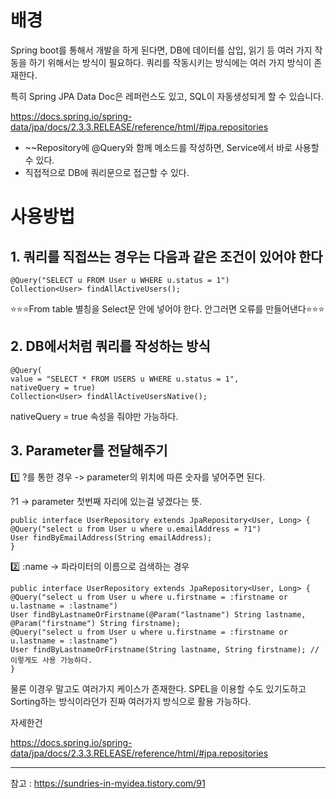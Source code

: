 # 배경

Spring boot를 통해서 개발을 하게 된다면, DB에 데이터를 삽입, 읽기 등 여러 가지 작동을 하기 위해서는 방식이 필요하다. 쿼리를 작동시키는 방식에는 여러 가지 방식이 존재한다.


특히 Spring JPA Data Doc은 레퍼런스도 있고, SQL이 자동생성되게 할 수 있습니다.

https://docs.spring.io/spring-data/jpa/docs/2.3.3.RELEASE/reference/html/#jpa.repositories

 

* ~~Repository에 @Query와 함께 메소드를 작성하면, Service에서 바로 사용할 수 있다.
* 직접적으로 DB에 쿼리문으로 접근할 수 있다.

 

# 사용방법
## 1. 쿼리를 직접쓰는 경우는 다음과 같은 조건이 있어야 한다

```
@Query("SELECT u FROM User u WHERE u.status = 1")
Collection<User> findAllActiveUsers(); 
```
⭐⭐⭐From table 별칭을 Select문 안에 넣어야 한다. 안그러면 오류를 만들어낸다⭐⭐⭐

 

## 2. DB에서처럼 쿼리를 작성하는 방식

``` 
@Query(
value = "SELECT * FROM USERS u WHERE u.status = 1",
nativeQuery = true)
Collection<User> findAllActiveUsersNative(); 
```
 nativeQuery = true 속성을 줘야만 가능하다.

 

## 3. Parameter를 전달해주기

1️⃣ ?를 통한 경우 -> parameter의 위치에 따른 숫자를 넣어주면 된다.

?1 -> parameter 첫번째 자리에 있는걸 넣겠다는 뜻.

```
public interface UserRepository extends JpaRepository<User, Long> {
@Query("select u from User u where u.emailAddress = ?1")
User findByEmailAddress(String emailAddress);
}
 ```

2️⃣ :name -> 파라미터의 이름으로 검색하는 경우

```
public interface UserRepository extends JpaRepository<User, Long> {
@Query("select u from User u where u.firstname = :firstname or u.lastname = :lastname")
User findByLastnameOrFirstname(@Param("lastname") String lastname,
@Param("firstname") String firstname);
@Query("select u from User u where u.firstname = :firstname or u.lastname = :lastname")
User findByLastnameOrFirstname(String lastname, String firstname); //이렇게도 사용 가능하다.
}
 ```

물론 이경우 말고도 여러가지 케이스가 존재한다. SPEL을 이용할 수도 있기도하고 Sorting하는 방식이라던가 진짜 여러가지 방식으로 활용 가능하다.

자세한건

https://docs.spring.io/spring-data/jpa/docs/2.3.3.RELEASE/reference/html/#jpa.repositories

----
참고 : https://sundries-in-myidea.tistory.com/91
